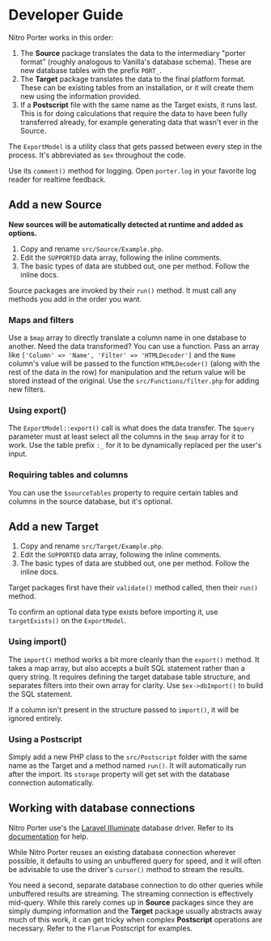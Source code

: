 # Developer Guide

Nitro Porter works in this order:

1. The **Source** package translates the data to the intermediary "porter format" (roughly analogous to Vanilla's database schema). These are new database tables with the prefix `PORT_`.
2. The **Target** package translates the data to the final platform format. These can be existing tables from an installation, or it will create them new using the information provided.
3. If a **Postscript** file with the same name as the Target exists, it runs last. This is for doing calculations that require the data to have been fully transferred already, for example generating data that wasn't ever in the Source.

The `ExportModel` is a utility class that gets passed between every step in the process. It's abbreviated as `$ex` throughout the code.

Use its `comment()` method for logging. Open `porter.log` in your favorite log reader for realtime feedback.

## Add a new Source

**New sources will be automatically detected at runtime and added as options.**

1. Copy and rename `src/Source/Example.php`.
2. Edit the `SUPPORTED` data array, following the inline comments.
3. The basic types of data are stubbed out, one per method. Follow the inline docs.

Source packages are invoked by their `run()` method. It must call any methods you add in the order you want.

### Maps and filters

Use a `$map` array to directly translate a column name in one database to another. Need the data transformed? You can use a function. Pass an array like `['Column' => 'Name', 'Filter' => 'HTMLDecoder']` and the `Name` column's value will be passed to the function `HTMLDecoder()` (along with the rest of the data in the row) for manipulation and the return value will be stored instead of the original. Use the `src/Functions/filter.php` for adding new filters.

### Using export()

The `ExportModel::export()` call is what does the data transfer. The `$query` parameter must at least select all the columns in the `$map` array for it to work. Use the table prefix `:_` for it to be dynamically replaced per the user's input.

### Requiring tables and columns

You can use the `$sourceTables` property to require certain tables and columns in the source database, but it's optional.

## Add a new Target

1. Copy and rename `src/Target/Example.php`.
2. Edit the `SUPPORTED` data array, following the inline comments.
3. The basic types of data are stubbed out, one per method. Follow the inline docs.

Target packages first have their `validate()` method called, then their `run()` method.

To confirm an optional data type exists before importing it, use `targetExists()` on the `ExportModel`.

### Using import()

The `import()` method works a bit more cleanly than the `export()` method. It takes a map array, but also accepts a built SQL statement rather than a query string. It requires defining the target database table structure, and separates filters into their own array for clarity. Use `$ex->dbImport()` to build the SQL statement.

If a column isn't present in the structure passed to `import()`, it will be ignored entirely.

### Using a Postscript

Simply add a new PHP class to the `src/Postscript` folder with the same name as the Target and a method named `run()`. It will automatically run after the import. Its `storage` property will get set with the database connection automatically.


## Working with database connections

Nitro Porter use's the [Laravel Illuminate](https://github.com/illuminate/database) database driver. Refer to its [documentation](https://laravel.com/docs/9.x) for help.

While Nitro Porter reuses an existing database connection wherever possible, it defaults to using an unbuffered query for speed, and it will often be advisable to use the driver's `cursor()` method to stream the results.

You need a second, separate database connection to do other queries while unbuffered results are streaming. The streaming connection is effectively mid-query. While this rarely comes up in **Source** packages since they are simply dumping information and the **Target** package usually abstracts away much of this work, it can get tricky when complex **Postscript** operations are necessary. Refer to the `Flarum` Postscript for examples.
